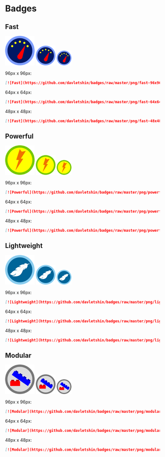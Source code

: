 # Badges

## Fast
![Fast](png/fast-96x96.png)
![Fast](png/fast-64x64.png)
![Fast](png/fast-48x48.png)

96px x 96px:
```markdown
[![Fast](https://github.com/davletshin/badges/raw/master/png/fast-96x96.png)](https://github.com/davletshin/badges#fast)
```

64px x 64px:
```markdown
[![Fast](https://github.com/davletshin/badges/raw/master/png/fast-64x64.png)](https://github.com/davletshin/badges#fast)
```

48px x 48px:
```markdown
[![Fast](https://github.com/davletshin/badges/raw/master/png/fast-48x48.png)](https://github.com/davletshin/badges#fast)
```

## Powerful
![Powerful](png/powerful-96x96.png)
![Powerful](png/powerful-64x64.png)
![Powerful](png/powerful-48x48.png)

96px x 96px:
```markdown
[![Powerful](https://github.com/davletshin/badges/raw/master/png/powerful-96x96.png)](https://github.com/davletshin/badges#powerful)
```

64px x 64px:
```markdown
[![Powerful](https://github.com/davletshin/badges/raw/master/png/powerful-64x64.png)](https://github.com/davletshin/badges#powerful)
```

48px x 48px:
```markdown
[![Powerful](https://github.com/davletshin/badges/raw/master/png/powerful-48x48.png)](https://github.com/davletshin/badges#powerful)
```

## Lightweight
![Lightweight](png/lightweight-96x96.png)
![Lightweight](png/lightweight-64x64.png)
![Lightweight](png/lightweight-48x48.png)

96px x 96px:
```markdown
[![Lightweight](https://github.com/davletshin/badges/raw/master/png/lightweight-96x96.png)](https://github.com/davletshin/badges#lightweight)
```

64px x 64px:
```markdown
[![Lightweight](https://github.com/davletshin/badges/raw/master/png/lightweight-64x64.png)](https://github.com/davletshin/badges#lightweight)
```

48px x 48px:
```markdown
[![Lightweight](https://github.com/davletshin/badges/raw/master/png/lightweight-48x48.png)](https://github.com/davletshin/badges#lightweight)
```

## Modular
![Modular](png/modular-96x96.png)
![Modular](png/modular-64x64.png)
![Modular](png/modular-48x48.png)

96px x 96px:
```markdown
[![Modular](https://github.com/davletshin/badges/raw/master/png/modular-96x96.png)](https://github.com/davletshin/badges#modular)
```

64px x 64px:
```markdown
[![Modular](https://github.com/davletshin/badges/raw/master/png/modular-64x64.png)](https://github.com/davletshin/badges#modular)
```

48px x 48px:
```markdown
[![Modular](https://github.com/davletshin/badges/raw/master/png/modular-48x48.png)](https://github.com/davletshin/badges#modular)
```
